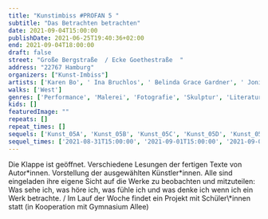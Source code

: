```yaml
---
title: "Kunstimbiss #PROFAN 5 "
subtitle: "Das Betrachten betrachten"
date: 2021-09-04T15:00:00
publishDate: 2021-06-25T19:40:36+02:00
end: 2021-09-04T18:00:00
draft: false
street: "Große Bergstraße  / Ecke Goethestraße  "
address: "22767 Hamburg"
organizers: ["Kunst-Imbiss"]
artists: ['Karen Bo', ' Ina Bruchlos', ' Belinda Grace Gardner', ' Jonis Hartmann', ' Dagrun Hintze', ' Tania Kibermanis', ' Lutz Kramer', ' Veronika Schöne']
walks: ['West']
genres: ['Performance', 'Malerei', 'Fotografie', 'Skulptur', 'Literatur']
kids: []
featuredImage: ""
repeats: []
repeat_times: []
sequels: ['Kunst_05A', 'Kunst_05B', 'Kunst_05C', 'Kunst_05D', 'Kunst_05F']
sequel_times: ['2021-08-31T15:00:00', '2021-09-01T15:00:00', '2021-09-02T15:00:00', '2021-09-03T15:00:00', '2021-09-05T15:00:00']
---
```


Die Klappe ist geöffnet. Verschiedene Lesungen der fertigen Texte von Autor\*innen. Vorstellung der ausgewählten Künstler\*innen. Alle sind eingeladen ihre eigene Sicht auf die Werke zu beobachten und mitzuteilen: Was sehe ich, was höre ich, was fühle ich und was denke ich wenn ich ein Werk betrachte.  / Im Lauf der Woche findet ein Projekt mit Schüler\\*innen statt (in Kooperation mit Gymnasium Allee)   